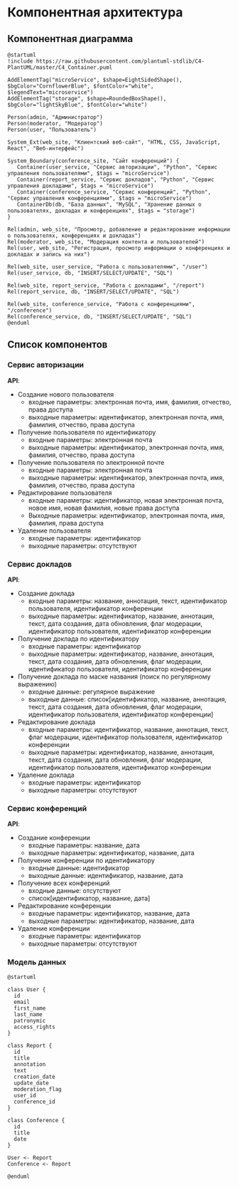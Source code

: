# Компонентная архитектура

## Компонентная диаграмма

```plantuml
@startuml
!include https://raw.githubusercontent.com/plantuml-stdlib/C4-PlantUML/master/C4_Container.puml

AddElementTag("microService", $shape=EightSidedShape(), $bgColor="CornflowerBlue", $fontColor="white", $legendText="microservice")
AddElementTag("storage", $shape=RoundedBoxShape(), $bgColor="lightSkyBlue", $fontColor="white")

Person(admin, "Администратор")
Person(moderator, "Модератор")
Person(user, "Пользователь")

System_Ext(web_site, "Клиентский веб-сайт", "HTML, CSS, JavaScript, React", "Веб-интерфейс")

System_Boundary(conference_site, "Сайт конференций") {
   Container(user_service, "Сервис авторизации", "Python", "Сервис управления пользователями", $tags = "microService")    
   Container(report_service, "Сервис докладов", "Python", "Сервис управления докладами", $tags = "microService") 
   Container(conference_service, "Сервис конференций", "Python", "Сервис управления конференциями", $tags = "microService")   
   ContainerDb(db, "База данных", "MySQL", "Хранение данных о пользователях, докладах и конференциях", $tags = "storage")
}

Rel(admin, web_site, "Просмотр, добавление и редактирование информации о пользователях, конференциях и докладах")
Rel(moderator, web_site, "Модерация контента и пользователей")
Rel(user, web_site, "Регистрация, просмотр информации о конференциях и докладах и запись на них")

Rel(web_site, user_service, "Работа с пользователями", "/user")
Rel(user_service, db, "INSERT/SELECT/UPDATE", "SQL")

Rel(web_site, report_service, "Работа с докладами", "/report")
Rel(report_service, db, "INSERT/SELECT/UPDATE", "SQL")

Rel(web_site, conference_service, "Работа с конференциями", "/conference")
Rel(conference_service, db, "INSERT/SELECT/UPDATE", "SQL")
@enduml
```

## Список компонентов  

### Сервис авторизации
**API**:
- Создание нового пользователя
  - входные параметры: электронная почта, имя, фамилия, отчество, права доступа
  - выходные параметры: идентификатор, электронная почта, имя, фамилия, отчество, права доступа
- Получение пользователя по идентификатору
  - входные параметры: электронная почта
  - выходные параметры: идентификатор, электронная почта, имя, фамилия, отчество, права доступа
- Получение пользователя по электронной почте
  - входные параметры: электронная почта
  - выходные параметры: идентификатор, электронная почта, имя, фамилия, отчество, права доступа
- Редактирование пользователя
  - входные параметры: идентификатор, новая электронная почта, новое имя, новая фамилия, новые права доступа
  - Выходные параметры: идентификатор, электронная почта, имя, фамилия, права доступа
- Удаление пользователя
  - входные параметры: идентификатор
  - выходные параметры: отсутствуют

### Сервис докладов
**API**:
- Создание доклада
  - входные параметры: название, аннотация, текст, идентификатор пользователя, идентификатор конференции
  - выходные параметры: идентификатор, название, аннотация, текст, дата создания, дата обновления, флаг модерации, идентификатор пользователя, идентификатор конференции
- Получение доклада по идентификатору
  - входные параметры: идентификатор
  - выходные параметры: идентификатор, название, аннотация, текст, дата создания, дата обновления, флаг модерации, идентификатор пользователя, идентификатор конференции
- Получение доклада по маске названия (поиск по регулярному выражению)
  - входные данные: регулярное выражение
  - выходные данные: список[идентификатор, название, аннотация, текст, дата создания, дата обновления, флаг модерации, идентификатор пользователя, идентификатор конференции]
- Редактирование доклада
  - входные параметры: идентификатор, название, аннотация, текст, флаг модерации, идентификатор пользователя, идентификатор конференции
  - выходные параметры: идентификатор, название, аннотация, текст, дата создания, дата обновления, флаг модерации, идентификатор пользователя, идентификатор конференции
- Удаление доклада
  - входные параметры: идентификатор
  - выходные параметры: отсутствуют

### Сервис конференций
**API**:
- Создание конференции
  - входные параметры: название, дата
  - выходные параметры: идентификатор, название, дата
- Получение конференции по идентификатору
  - входные данные: идентификатор
  - выходные данные: идентификатор, название, дата
- Получение всех конференций
  - входные данные: отсутствуют
  - список[идентификатор, название, дата]
- Редактирование конференции
  - входные параметры: идентификатор, название, дата
  - выходные параметры: идентификатор, название, дата
- Удаление конференции
  - входные параметры: идентификатор
  - выходные параметры: отсутствуют

### Модель данных
```puml
@startuml

class User {
  id
  email
  first_name
  last_name
  patronymic
  access_rights
}

class Report {
  id
  title
  annotation
  text
  creation_date
  update_date
  moderation_flag
  user_id
  conference_id
}

class Conference {
  id
  title
  date
}

User <- Report
Conference <- Report

@enduml
```
